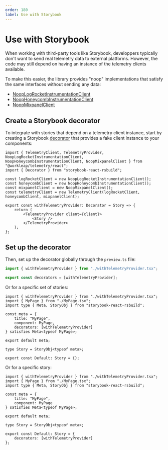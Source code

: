 ```yaml
---
order: 180
label: Use with Storybook
---
```


# Use with Storybook

When working with third-party tools like Storybook, developpers typically don't want to send real telemetry data to external platforms. However, the code may still depend on having an instance of the telemetry clients available.

To make this easier, the library provides "noop" implementations that satisfy the same interfaces without sending any data:

- [NoopLogRocketInstrumentationClient](../reference/telemetry/NoopLogRocketInstrumentationClient.md)
- [NoopHoneycombInstrumentationClient](../reference/telemetry/NoopHoneycombInstrumentationClient.md)
- [NoopMixpanelClient](../reference/telemetry/NoopMixpanelClient.md)

## Create a Storybook decorator

To integrate with stories that depend on a telemetry client instance, start by creating a Storybook [decorator](https://storybook.js.org/docs/writing-stories/decorators) that provides a fake client instance to your components:

```tsx !#9-15 withTelemetryProvider.tsx
import { TelemetryClient, TelemetryProvider, NoopLogRocketInstrumentationClient, NoopHoneycombInstrumentationClient, NoopMixpanelClient } from "@workleap/telemetry/react";
import { Decorator } from "storybook-react-rsbuild";

const logRocketClient = new NoopLogRocketInstrumentationClient();
const honeycombClient = new NoopHoneycombInstrumentationClient();
const mixpanelClient = new NoopMixpanelClient();
const telemetryClient = new TelemetryClient(logRocketClient, honeycombClient, mixpanelClient);

export const withTelemetryProvider: Decorator = Story => {
    return (
        <TelemetryProvider client={client}>
            <Story />
        </TelemetryProvider>
    );
};
```

## Set up the decorator

Then, set up the decorator globally through the `preview.ts` file:

```ts !#3 preview.ts
import { withTelemetryProvider } from "./withTelemetryProvider.tsx";

export const decorators = [withTelemetryProvider];
```

Or for a specific set of stories:

```tsx !#8 MyPage.stories.tsx
import { withTelemetryProvider } from "./withTelemetryProvider.tsx";
import { MyPage } from "./MyPage.tsx";
import type { Meta, StoryObj } from "storybook-react-rsbuild";

const meta = {
    title: "MyPage",
    component: MyPage,
    decorators: [withTelemetryProvider]
} satisfies Meta<typeof MyPage>;

export default meta;

type Story = StoryObj<typeof meta>;
 
export const Default: Story = {};
```

Or for a specific story:

```tsx !#15 MyPage.stories.tsx
import { withTelemetryProvider } from "./withTelemetryProvider.tsx";
import { MyPage } from "./MyPage.tsx";
import type { Meta, StoryObj } from "storybook-react-rsbuild";

const meta = {
    title: "MyPage",
    component: MyPage
} satisfies Meta<typeof MyPage>;

export default meta;

type Story = StoryObj<typeof meta>;
 
export const Default: Story = {
    decorators: [withTelemetryProvider]
};
```







